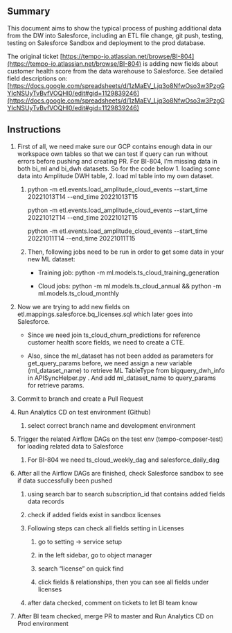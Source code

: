 ## Summary

This document aims to show the typical process of pushing additional data from the DW into Salesforce, including an ETL file change, git push, testing, testing on Salesforce Sandbox and deployment to the prod database.

The original ticket [https://tempo-io.atlassian.net/browse/BI-804](https://tempo-io.atlassian.net/browse/BI-804) is adding new fields about customer health score from the data warehouse to Salesforce. See detailed field descriptions on: [https://docs.google.com/spreadsheets/d/1zMaEV_Ljq3o8NfwOso3w3PzgGYIcNSUyTvBvfVOQHl0/edit#gid=1129839246](https://docs.google.com/spreadsheets/d/1zMaEV_Ljq3o8NfwOso3w3PzgGYIcNSUyTvBvfVOQHl0/edit#gid=1129839246)

## Instructions

1.  First of all, we need make sure our GCP contains enough data in our workspace own tables so that we can test if query can run without errors before pushing and creating PR. For BI-804, I’m missing data in both bi_ml and bi_dwh datasets. So for the code below 1. loading some data into Amplitude DWH table, 2. load ml table into my own dataset.
    
    1.  python -m etl.events.load_amplitude_cloud_events --start_time 20221013T14 --end_time 20221013T15
        
        python -m etl.events.load_amplitude_cloud_events --start_time 20221012T14 --end_time 20221012T15
        
        python -m etl.events.load_amplitude_cloud_events --start_time 20221011T14 --end_time 20221011T15
        
    2.  Then, following jobs need to be run in order to get some data in your new ML dataset:
        
        -   Training job: python -m ml.models.ts_cloud_training_generation
            
        -   Cloud jobs: python -m ml.models.ts_cloud_annual && python -m ml.models.ts_cloud_monthly
            
2.  Now we are trying to add new fields on etl.mappings.salesforce.bq_licenses.sql which later goes into Salesforce.
    
    -   Since we need join ts_cloud_churn_predictions for reference customer health score fields, we need to create a CTE.
        
    -   Also, since the ml_dataset has not been added as parameters for get_query_params before, we need assign a new variable (ml_dataset_name) to retrieve ML TableType from bigquery_dwh_info in APISyncHelper.py . And add ml_dataset_name to query_params for retrieve params.
        
3.  Commit to branch and create a Pull Request
    
4.  Run Analytics CD on test environment (Github)
    
    1.  select correct branch name and development environment
        
5.  Trigger the related Airflow DAGs on the test env (tempo-composer-test) for loading related data to Salesforce
    
    1.  For BI-804 we need ts_cloud_weekly_dag and salesforce_daily_dag
        
6.  After all the Airflow DAGs are finished, check Salesforce sandbox to see if data successfully been pushed
    
    1.  using search bar to search subscription_id that contains added fields data records
        
    2.  check if added fields exist in sandbox licenses
        
    3.  Following steps can check all fields setting in Licenses
        
        1.  go to setting → service setup
            
        2.  in the left sidebar, go to object manager
            
        3.  search “license” on quick find
            
        4.  click fields & relationships, then you can see all fields under licenses
            
    4.  after data checked, comment on tickets to let BI team know
        
7.  After BI team checked, merge PR to master and Run Analytics CD on Prod environment